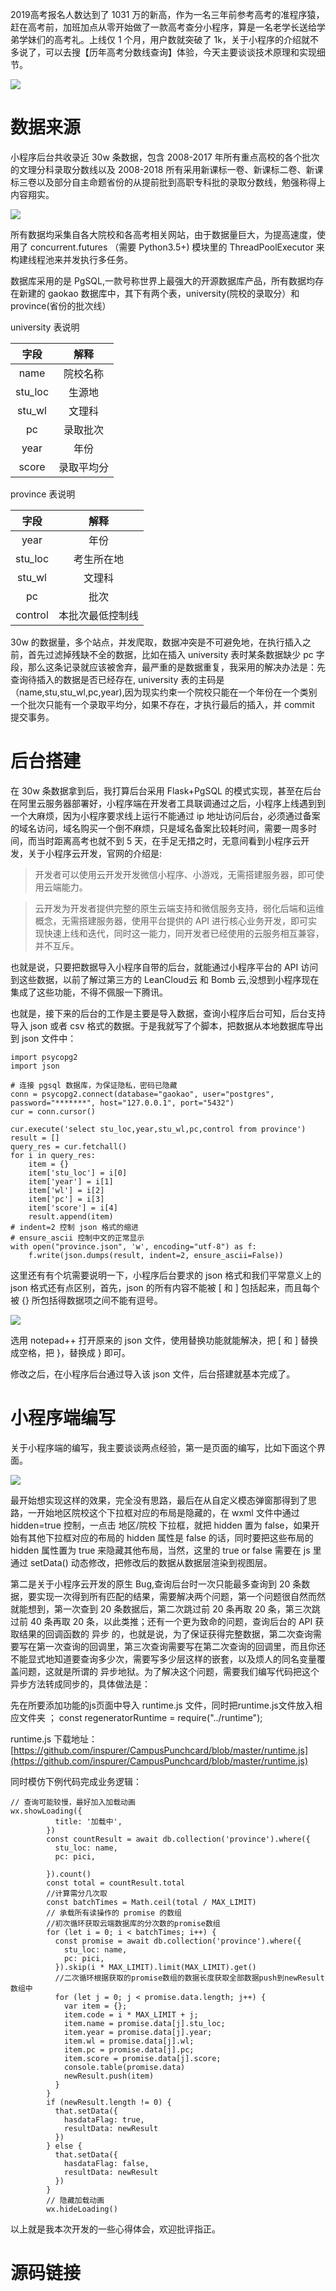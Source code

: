 2019高考报名人数达到了 1031 万的新高，作为一名三年前参考高考的准程序猿，赶在高考前，加班加点从零开始做了一款高考查分小程序，算是一名老学长送给学弟学妹们的高考礼。上线仅 1 个月，用户数就突破了 1k，关于小程序的介绍就不多说了，可以去搜【历年高考分数线查询】体验，今天主要谈谈技术原理和实现细节。


![](https://puui.qpic.cn/vupload/0/1567755883128_d29uqrt39un.jpg/0)

# 数据来源

小程序后台共收录近 30w 条数据，包含 2008-2017 年所有重点高校的各个批次的文理分科录取分数线以及 2008-2018 所有采用新课标一卷、新课标二卷、新课标三卷以及部分自主命题省份的从提前批到高职专科批的录取分数线，勉强称得上内容翔实。

![](https://puui.qpic.cn/vupload/0/1567755926607_54nqodwtqg.png/0)

所有数据均采集自各大院校和各高考相关网站，由于数据量巨大，为提高速度，使用了 concurrent.futures （需要 Python3.5+) 模块里的 ThreadPoolExecutor 来构建线程池来并发执行多任务。

数据库采用的是 PgSQL,一款号称世界上最强大的开源数据库产品，所有数据均存在新建的 gaokao 数据库中，其下有两个表，university(院校的录取分）和 province(省份的批次线）

university 表说明

|字段|解释|
|:---:|:---:|
|name|院校名称|
|stu_loc|生源地|
|stu_wl|文理科|
|pc|录取批次|
|year|年份|
|score|录取平均分|

province 表说明

|字段|解释|
|:---:|:---:|
|year|年份|
|stu_loc|考生所在地|
|stu_wl|文理科|
|pc|批次|
|control|本批次最低控制线|

30w 的数据量，多个站点，并发爬取，数据冲突是不可避免地，在执行插入之前，首先过滤掉残缺不全的数据，比如在插入 university 表时某条数据缺少 pc 字段，那么这条记录就应该被舍弃，最严重的是数据重复，我采用的解决办法是：先查询待插入的数据是否已经存在, university 表的主码是（name,stu,stu_wl,pc,year),因为现实约束一个院校只能在一个年份在一个类别一个批次只能有一个录取平均分，如果不存在，才执行最后的插入，并 commit 提交事务。

# 后台搭建

在 30w  条数据拿到后，我打算后台采用 Flask+PgSQL 的模式实现，甚至在后台在阿里云服务器部署好，小程序端在开发者工具联调通过之后，小程序上线遇到到一个大麻烦，因为小程序要求线上运行不能通过 ip 地址访问后台，必须通过备案的域名访问，域名购买一个倒不麻烦，只是域名备案比较耗时间，需要一周多时间，而当时距离高考也就不到 5 天，在手足无措之时，无意间看到小程序云开发，关于小程序云开发，官网的介绍是:

>开发者可以使用云开发开发微信小程序、小游戏，无需搭建服务器，即可使用云端能力。

>云开发为开发者提供完整的原生云端支持和微信服务支持，弱化后端和运维概念，无需搭建服务器，使用平台提供的 API 进行核心业务开发，即可实现快速上线和迭代，同时这一能力，同开发者已经使用的云服务相互兼容，并不互斥。

也就是说，只要把数据导入小程序自带的后台，就能通过小程序平台的 API 访问到这些数据，以前了解过第三方的 LeanCloud云 和 Bomb 云,没想到小程序现在集成了这些功能，不得不佩服一下腾讯。

也就是，接下来的后台的工作是主要是导入数据，查询小程序后台可知，后台支持导入 json 或者 csv 格式的数据。于是我就写了个脚本，把数据从本地数据库导出到 json 文件中：

	import psycopg2
	import json

	# 连接 pgsql 数据库，为保证隐私，密码已隐藏
	conn = psycopg2.connect(database="gaokao", user="postgres", password="*******", host="127.0.0.1", port="5432")
	cur = conn.cursor()

	cur.execute('select stu_loc,year,stu_wl,pc,control from province')
	result = []
	query_res = cur.fetchall()
	for i in query_res:
		item = {}
		item['stu_loc'] = i[0]
		item['year'] = i[1]
		item['wl'] = i[2]
		item['pc'] = i[3]
		item['score'] = i[4]
		result.append(item)
	# indent=2 控制 json 格式的缩进
	# ensure_ascii 控制中文的正常显示
	with open("province.json", 'w', encoding="utf-8") as f:
		f.write(json.dumps(result, indent=2, ensure_ascii=False))

这里还有有个坑需要说明一下，小程序后台要求的 json 格式和我们平常意义上的 json 格式还有点区别，首先，json 的所有内容不能被 [ 和 ] 包括起来，而且每个被 {} 所包括得数据项之间不能有逗号。


![](https://puui.qpic.cn/vupload/0/1567755947074_pf6cnss1vdt.png/0)


选用 notepad++ 打开原来的 json 文件，使用替换功能就能解决，把 [ 和 ] 替换成空格，把 }，替换成 } 即可。

修改之后，在小程序后台通过导入该 json 文件，后台搭建就基本完成了。

# 小程序端编写

关于小程序端的编写，我主要谈谈两点经验，第一是页面的编写，比如下面这个界面。


![](https://puui.qpic.cn/vupload/0/1567755961808_rzfnw9cgy2.jpg/0)

最开始想实现这样的效果，完全没有思路，最后在从自定义模态弹窗那得到了思路，一开始地区院校这个下拉框对应的布局是隐藏的，在 wxml 文件中通过 hidden=true 控制，一点击 地区/院校 下拉框，就把 hidden 置为 false，如果开始有其他下拉框对应的布局的 hidden 属性是 false 的话，同时要把这些布局的 hidden 属性置为 true 来隐藏其他布局，当然，这里的 true or false 需要在 js 里通过 setData() 动态修改，把修改后的数据从数据层渲染到视图层。

第二是关于小程序云开发的原生 Bug,查询后台时一次只能最多查询到 20 条数据，要实现一次得到所有匹配的结果，需要解决两个问题，第一个问题很自然而然就能想到，第一次查到 20 条数据后，第二次跳过前 20 条再取 20 条，第三次跳过前 40 条再取 20 条，以此类推；还有一个更为致命的问题，查询后台的 API 获取结果的回调函数的 异步 的，也就是说，为了保证获得完整数据，第二次查询需要写在第一次查询的回调里，第三次查询需要写在第二次查询的回调里，而且你还不能显式地知道要查询多少次，需要写多少层这样的嵌套，以及烦人的同名变量覆盖问题，这就是所谓的 异步地狱。为了解决这个问题，需要我们编写代码把这个异步方法转成同步的，具体做法是：

先在所要添加功能的js页面中导入 runtime.js 文件，同时把runtime.js文件放入相应文件夹
；
const regeneratorRuntime = require("../runtime");

runtime.js 下载地址：[https://github.com/inspurer/CampusPunchcard/blob/master/runtime.js](https://github.com/inspurer/CampusPunchcard/blob/master/runtime.js)

同时模仿下例代码完成业务逻辑：

	// 查询可能较慢，最好加入加载动画​
	wx.showLoading({
			  title: '加载中',
			})
			const countResult = await db.collection('province').where({
			  stu_loc: name,
			  pc: pici,

			}).count()
			const total = countResult.total
			//计算需分几次取
			const batchTimes = Math.ceil(total / MAX_LIMIT)
			// 承载所有读操作的 promise 的数组
			//初次循环获取云端数据库的分次数的promise数组
			for (let i = 0; i < batchTimes; i++) {
			  const promise = await db.collection('province').where({
				stu_loc: name,
				pc: pici,
			  }).skip(i * MAX_LIMIT).limit(MAX_LIMIT).get()
			  //二次循环根据​获取的promise数组的数据长度获取全部数据push到newResult数组中
			  for (let j = 0; j < promise.data.length; j++) {
				var item = {};
				item.code = i * MAX_LIMIT + j;
				item.name = promise.data[j].stu_loc;
				item.year = promise.data[j].year;
				item.wl = promise.data[j].wl;
				item.pc = promise.data[j].pc;
				item.score = promise.data[j].score;
				console.table(promise.data)
				newResult.push(item)
			  }
			}
			if (newResult.length != 0) {
			  that.setData({
				hasdataFlag: true,
				resultData: newResult
			  })
			} else {
			  that.setData({
				hasdataFlag: false,
				resultData: newResult
			  })
			}
			// 隐藏加载动画
			wx.hideLoading()

以上就是我本次开发的一些心得体会，欢迎批评指正。

# 源码链接
